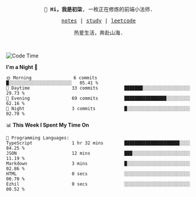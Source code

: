 <p align="center">
  <samp>
    <span><strong>👋 Hi，我是初柒</strong>,</span>
    <span>一枚正在修炼的前端小法师.</span>
  </samp>
</p>

<p align="center">
  <samp>
    <a href="https://www.wolai.com/dec-seven/wyPFvMTwAcD9muc6RMfThB">notes</a> |
    <a href="https://github.com/dec-seven/fe-study">study</a> |
    <a href="https://leetcode.cn/u/dec-seven/">leetcode</a>
  </samp>
</p>
<p align="center">
  <samp>
    <span>热爱生活，奔赴山海.</span>
  </samp>
</p>
<br>

<!--START_SECTION:waka-->
![Code Time](http://img.shields.io/badge/Code%20Time-1%2C239%20hrs%2044%20mins-blue)

**I'm a Night 🦉** 

```text
🌞 Morning                6 commits           █░░░░░░░░░░░░░░░░░░░░░░░░   05.41 % 
🌆 Daytime                33 commits          ███████░░░░░░░░░░░░░░░░░░   29.73 % 
🌃 Evening                69 commits          ████████████████░░░░░░░░░   62.16 % 
🌙 Night                  3 commits           █░░░░░░░░░░░░░░░░░░░░░░░░   02.70 % 
```


📊 **This Week I Spent My Time On** 

```text
💬 Programming Languages: 
TypeScript               1 hr 32 mins        █████████████████████░░░░   84.25 % 
JSON                     12 mins             ███░░░░░░░░░░░░░░░░░░░░░░   11.19 % 
Markdown                 3 mins              █░░░░░░░░░░░░░░░░░░░░░░░░   02.86 % 
HTML                     0 secs              ░░░░░░░░░░░░░░░░░░░░░░░░░   00.70 % 
Ezhil                    0 secs              ░░░░░░░░░░░░░░░░░░░░░░░░░   00.52 % 
```


<!--END_SECTION:waka-->

